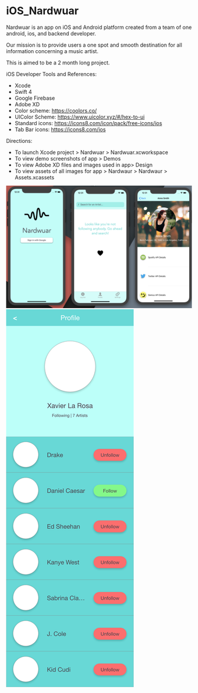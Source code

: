 # iOS_Nardwuar

Nardwuar is an app on iOS and Android platform created from a team of one android, ios, and backend developer.

Our mission is to provide users a one spot and smooth destination for all information concerning a music artist.

This is aimed to be a 2 month long project.

iOS Developer Tools and References:
- Xcode
- Swift 4
- Google Firebase
- Adobe XD
- Color scheme: https://coolors.co/
- UIColor Scheme: https://www.uicolor.xyz/#/hex-to-ui
- Standard icons: https://icons8.com/icon/pack/free-icons/ios
- Tab Bar icons: https://icons8.com/ios

Directions:
- To launch Xcode project > Nardwuar > Nardwuar.xcworkspace
- To view demo screenshots of app > Demos
- To view Adobe XD files and images used in app> Design
- To view assets of all images for app > Nardwaur > Nardwaur > Assets.xcassets

![alt text](https://github.com/RU-Nardwuar/iOS_Nardwuar/blob/master/Demos/version3.png)
![alt text](https://github.com/RU-Nardwuar/iOS_Nardwuar/blob/master/Design/MockUp/MockUp0%402x.png)
